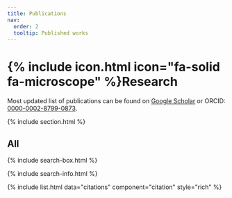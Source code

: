 ```yaml
---
title: Publications
nav:
  order: 2
  tooltip: Published works
---
```


# {% include icon.html icon="fa-solid fa-microscope" %}Research

Most updated list of publications can be found on <a href="https://scholar.google.com/citations?user=rZEFbpwAAAAJ&hl=en" target="_blank" class="ext su-link--external" data-extlink="">Google Scholar</a> or ORCID: <a href="https://orcid.org/0000-0002-8799-0873" target="_blank" class="ext su-link--external" data-extlink="">0000-0002-8799-0873</a>.

{% include section.html %}


## All

{% include search-box.html %}

{% include search-info.html %}

{% include list.html data="citations" component="citation" style="rich" %}
